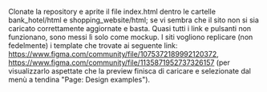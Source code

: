 Clonate la repository e aprite il file index.html dentro le cartelle bank_hotel/html e shopping_website/html; se vi sembra che il sito non si sia caricato correttamente aggiornate e basta.
Quasi tutti i link e pulsanti non funzionano, sono messi lì solo come mockup.
I siti vogliono replicare (non fedelmente) i template che trovate ai seguente link: https://www.figma.com/community/file/1075372189992120372, https://www.figma.com/community/file/1135871952737326157 (per visualizzarlo aspettate che la preview finisca di caricare e selezionate dal menù a tendina "Page: Design examples").
